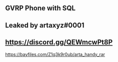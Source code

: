 GVRP Phone with SQL
-----------------------------
Leaked by artaxyz#0001
-----------------------------
https://discord.gg/QEWmcwPt8P
-----------------------------
https://bayfiles.com/Z1q3k9r0ub/arta_handy_rar
